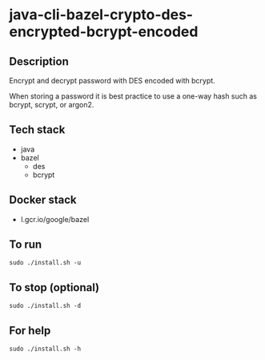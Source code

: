 # java-cli-bazel-crypto-des-encrypted-bcrypt-encoded

## Description
Encrypt and decrypt password with DES
encoded with bcrypt.

When storing a password it is best practice
to use a one-way hash such as bcrypt, scrypt,
or argon2.

## Tech stack
- java
- bazel
  - des
  - bcrypt

## Docker stack
- l.gcr.io/google/bazel

## To run
`sudo ./install.sh -u`

## To stop (optional)
`sudo ./install.sh -d`

## For help
`sudo ./install.sh -h`
